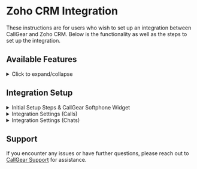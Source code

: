 # Zoho CRM Integration

These instructions are for users who wish to set up an integration between CallGear and Zoho CRM. Below is the functionality as well as the steps to set up the integration.

## Available Features

<details>
<summary>Click to expand/collapse</summary>

- **Automated Contact and Lead Creation**: Automatically create contacts or leads after successful inbound, outbound, or missed calls.
- **Automated Call Routing**: Route calls to the appropriate manager (contact or lead owner) in Zoho CRM, ensuring efficient communication management.
- **Flexible Call Attachment Options**: Customize call attachments by linking call recordings/voicemail and related information to related contacts or leads.
- **Customized Data Transfer**: Customize how data transfers from CallGear to specific Zoho CRM fields to improve data integrity.
- **Click-to-Call Widget**: Initiate inbound and outbound calls directly within your CRM system with a convenient Softphone widget, enabling quick and efficient communication with customers and prospects.
- **Phonebridge calls**: Initiate outbound calls directly within your CRM system with a Zoho phonebridge.

</details>

## Integration Setup

<details>
<summary>Initial Setup Steps & CallGear Softphone Widget</summary>

### Initial Steps

1. **Account Login**:
    - Go to the CallGear platform and log in to your account.
2. **Turn on integration**:
   - Go to the Integration section (left sidebar).
   - Click on Zoho CRM in the list of integrations and proceed to its configuration.
![image](5.png)
3. **Authorization**:
    - Add Zoho CRM Credentials Name.
    - Select your specific Zoho Datacenter.
    - Save and confirm the connection.
      ![image](6.png)
    - Sign in yor Zoho account
   ![image](1.png)
    - Accept access
   ![image](2.png)
    - Account connected.
   ![image](3.png)
### CallGear Softphone Widget

1. **Installation**:
    - Use the [provided link](https://chromewebstore.google.com/detail/callgear/gmepbeelpjhhlnkccmclgijnnleadijl) to download and install the widget.
2. **Authorization**:
    - Authenticate using your CallGear account credentials.
    - Log in to the installed widget under the same account.
3. **Functionality Check**:
    - Enable the "Show softphone" option within Zoho CRM.
    - Make sure that the widget icon is displayed.


### Phonebridge installation

1. **Installation**:
    - In Zoho CRM settings select Telephony.
      ![image](12.png)
    - Chouse CallGear PBX.
    ![image](13.png)
    - Install CallGear PBX and select users
       ![image](14.png)
2. **Integration setting**:
    - Turn on phonebridge setting.
   ![image](11.png)

</details>

<details>
<summary>Integration Settings (Calls)</summary>

### Matching Employee

- Configure a custom match between CallGear and Zoho CRM users to automatically route calls to the responsible manager (contact or lead owner).
   ![image](9.png)
_If the system identifies a Zoho CRM customer on an incoming call, the call is automatically forwarded to their Contact Owner (personal manager)._

### Data Transfer Setup

- **Call Transfer Control**:
  - Enable or disable the creation of tickets or deals according to your needs.
  - Configure leads and contacts creation settings, including pipeline and stage.
     ![image](8.png)
- **Attaching Call Recordings**:
  - Define sources from which you want to receive recordings and call information.
  - Enable feature to automatically attach voicemail recordings to appropriate contacts if voicemail is configured.
- **Call Details Mapping**:
  - Configure the transfer of call information from CallGear to Zoho CRM:
    - Choose an object type: Contacts and Leads.
    - Select the information you want to transfer from CallGear.
    - Select the field in the Zoho CRM object to which this information will be transferred.
     ![image](10.png)
</details>
<details>
<summary>Integration Settings (Chats)</summary> <br />

- Most settings for creating entities in chats are similar to calls, with a few key differences:
<br /><br />

  - Entities are created once per chat session, triggered by either a client or employee first message, regardless of the number of messages exchanged before the chat closes.
  <br /><br />
  - When a client sends the first message, no employee is assigned yet, so an owner can’t be set. The owner is assigned automatically by Zoho, and can be updated after an employee replies, if enabled in the integration. 
  <br /><br />
  - If the client’s phone number is hidden, entity names will contain information about this.
  </details>
## Support

If you encounter any issues or have further questions, please reach out to [CallGear Support](mailto:support@callgear.com) for assistance.
